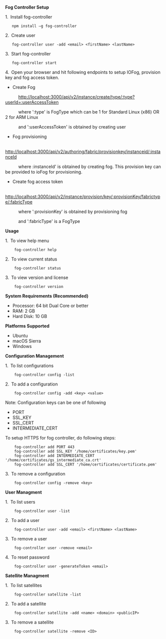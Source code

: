 **Fog Controller Setup**

1.&ensp;Install fog-controller

	   npm install –g fog-controller

2.&ensp;Create user

	   fog-controller user -add <email> <firstName> <lastName>

3.&ensp;Start fog-controller

	   fog-controller start

4.&ensp;Open your browser and hit following endpoints to setup IOFog, provision key and fog access token.

-  Create Fog

&emsp;&emsp;&emsp;[http://localhost:3000/api/v2/instance/create/type/:type?userId=:userAccessToken](http://localhost:3000/api/v2/instance/create/type/:type?userId=:userAccessToken)

&emsp;&emsp;&emsp;where &#39;:type&#39; is FogType which can be 1 for Standard Linux (x86) OR 2 for ARM Linux 

&emsp;&emsp;&emsp;and &#39;:userAccessToken&#39; is obtained by creating user

- Fog provisioning

&emsp;&emsp;&emsp;[http://localhost:3000/api/v2/authoring/fabric/provisionkey/instanceid/:instanceId](http://localhost:3000/api/v2/authoring/fabric/provisionkey/instanceid/:instanceId)

&emsp;&emsp;&emsp;where  :instanceId&#39; is obtained by creating fog. This provision key can be provided to ioFog for provisioning.

- Create fog access token

&emsp;&emsp;&emsp;[http://localhost:3000/api/v2/instance/provision/key/:provisionKey/fabrictype/:fabricType](http://localhost:3000/api/v2/instance/provision/key/:provisionKey/fabrictype/:fabricType)

&emsp;&emsp;&emsp;where &#39;:provisionKey&#39; is obtained by provisioning fog                                                        

&emsp;&emsp;&emsp;and &#39;:fabricType&#39; is a FogType


**Usage**

1.&ensp;To view help menu

        fog-controller help

2.&ensp;To view current status

        fog-controller status   

3.&ensp;To view version and license

        fog-controller version
 
   
**System Requirements (Recommended)**
- Processor: 64 bit Dual Core or better
- RAM: 2 GB
- Hard Disk: 10 GB

**Platforms Supported**
- Ubuntu
- macOS Sierra
- Windows


**Configuration Management**

1.&ensp;To list configurations

        fog-controller config -list

2.&ensp;To add a configuration

        fog-controller config -add <key> <value>

Note: Configuration keys can be one of following

- PORT
- SSL\_KEY
- SSL\_CERT
- INTERMEDIATE\_CERT

To setup HTTPS for fog controller, do following steps:

        fog-controller add PORT 443
        fog-controller add SSL_KEY '/home/certificates/key.pem'
        fog-controller add INTERMEDIATE_CERT '/home/certificates/gs_intermediate_ca.crt'
        fog-controller add SSL_CERT '/home/certificates/certificate.pem'

3.&ensp;To remove a configuration

        fog-controller config -remove <key>


**User Managment**

1.&ensp;To list users

        fog-controller user -list

2.&ensp;To add a user

        fog-controller user -add <email> <firstName> <lastName>

3.&ensp;To remove a user

        fog-controller user -remove <email>

4.&ensp;To reset password

        fog-controller user -generateToken <email>


**Satellite Managment**

1.&ensp;To list satellites

        fog-controller satellite -list

2.&ensp;To add a satellite

        fog-controller satellite -add <name> <domain> <publicIP>

3.&ensp;To remove a satellite

        fog-controller satellite -remove <ID>